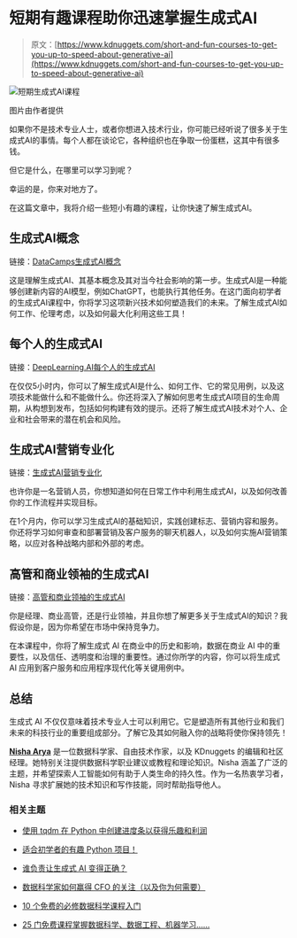 # 短期有趣课程助你迅速掌握生成式AI

> 原文：[https://www.kdnuggets.com/short-and-fun-courses-to-get-you-up-to-speed-about-generative-ai](https://www.kdnuggets.com/short-and-fun-courses-to-get-you-up-to-speed-about-generative-ai)

![短期生成式AI课程](../Images/fe081f4a7d64fdc4af10c4b8f0b03621.png)

图片由作者提供

如果你不是技术专业人士，或者你想进入技术行业，你可能已经听说了很多关于生成式AI的事情。每个人都在谈论它，各种组织也在争取一份蛋糕，这其中有很多钱。

但它是什么，在哪里可以学习到呢？

幸运的是，你来对地方了。

在这篇文章中，我将介绍一些短小有趣的课程，让你快速了解生成式AI。

## 生成式AI概念

链接：[DataCamps生成式AI概念](https://datacamp.pxf.io/5gJOyb)

这是理解生成式AI、其基本概念及其对当今社会影响的第一步。生成式AI是一种能够创建新内容的AI模型，例如ChatGPT，也能执行其他任务。在这门面向初学者的生成式AI课程中，你将学习这项新兴技术如何塑造我们的未来。了解生成式AI如何工作、伦理考虑，以及如何最大化利用这些工具！

## 每个人的生成式AI

链接：[DeepLearning.AI每个人的生成式AI](https://imp.i384100.net/1rAEyD)

在仅仅5小时内，你可以了解生成式AI是什么、如何工作、它的常见用例，以及这项技术能做什么和不能做什么。你还将深入了解如何思考生成式AI项目的生命周期，从构想到发布，包括如何构建有效的提示。还将了解生成式AI技术对个人、企业和社会带来的潜在机会和风险。

## 生成式AI营销专业化

链接：[生成式AI营销专业化](https://imp.i384100.net/badRPg)

也许你是一名营销人员，你想知道如何在日常工作中利用生成式AI，以及如何改善你的工作流程并实现目标。

在1个月内，你可以学习生成式AI的基础知识，实践创建标志、营销内容和服务。你还将学习如何审查和部署营销及客户服务的聊天机器人，以及如何实施AI营销策略，以应对各种战略内部和外部的考虑。

## 高管和商业领袖的生成式AI

链接：[高管和商业领袖的生成式AI](https://imp.i384100.net/q4drmb)

你是经理、商业高管，还是行业领袖，并且你想了解更多关于生成式AI的知识？我假设你是，因为你希望在市场中保持竞争力。

在本课程中，你将了解生成式 AI 在商业中的历史和影响，数据在商业 AI 中的重要性，以及信任、透明度和治理的重要性。通过你所学的内容，你可以将生成式 AI 应用到客户服务和应用程序现代化等关键用例中。

## 总结

生成式 AI 不仅仅意味着技术专业人士可以利用它。它是塑造所有其他行业和我们未来的科技行业的重要组成部分。了解它及其如何融入你的战略将使你保持领先！

[](https://www.linkedin.com/in/nisha-arya-ahmed/)****[Nisha Arya](https://www.linkedin.com/in/nisha-arya-ahmed/)**** 是一位数据科学家、自由技术作家，以及 KDnuggets 的编辑和社区经理。她特别关注提供数据科学职业建议或教程和理论知识。Nisha 涵盖了广泛的主题，并希望探索人工智能如何有助于人类生命的持久性。作为一名热衷学习者，Nisha 寻求扩展她的技术知识和写作技能，同时帮助指导他人。

### 相关主题

+   [使用 tqdm 在 Python 中创建进度条以获得乐趣和利润](https://www.kdnuggets.com/2022/09/progress-bars-python-tqdm-fun-profit.html)

+   [适合初学者的有趣 Python 项目！](https://www.kdnuggets.com/2022/10/beginner-friendly-python-projects-fun.html)

+   [谁负责让生成式 AI 变得正确？](https://www.kdnuggets.com/2023/08/whose-responsibility-get-generative-ai-right.html)

+   [数据科学家如何赢得 CFO 的关注（以及你为何需要）](https://www.kdnuggets.com/2021/12/data-scientists-get-ear-cfos-want.html)

+   [10 个免费的必修数据科学课程入门](https://www.kdnuggets.com/10-free-must-take-data-science-courses-to-get-started)

+   [25 门免费课程掌握数据科学、数据工程、机器学习……](https://www.kdnuggets.com/25-free-courses-to-master-data-science-data-engineering-machine-learning-mlops-and-generative-ai)

